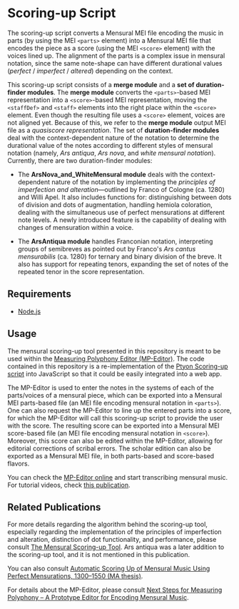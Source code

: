 # Scoring-up Script
The scoring-up script converts a Mensural MEI file encoding the music in parts (by using the MEI `<parts>` element) into a Mensural MEI file that encodes the piece as a score (using the MEI `<score>` element) with the voices lined up. The alignment of the parts is a complex issue in mensural notation, since the same note-shape can have different durational values (_perfect_ / _imperfect_ / _altered_) depending on the context.

This scoring-up script consists of a **merge module** and a **set of duration-finder modules**. The **merge module** converts the `<parts>`-based MEI representation into a `<score>`-based MEI representation, moving the `<staffDef>` and `<staff>` elements into the right place within the `<score>` element. Even though the resulting file uses a `<score>` element, voices are not aligned yet. Because of this, we refer to the **merge module** output MEI file as a _quasiscore representation_. The set of **duration-finder modules** deal with the context-dependent nature of the notation to determine the durational value of the notes according to different styles of mensural notation (namely, _Ars antiqua_, _Ars nova_, and _white mensural notation_). Currently, there are two duration-finder modules:

- The **ArsNova_and_WhiteMensural module** deals with the context-dependent nature of the notation by implementing the _principles of imperfection and alteration_—outlined by Franco of Cologne (ca. 1280) and Willi Apel. It also includes functions for: distinguishing between dots of division and dots of augmentation, handling hemiola coloration, dealing with the simultaneous use of perfect mensurations at different note levels. A newly introduced feature is the capability of dealing with changes of mensuration within a voice.

- The **ArsAntiqua module** handles Franconian notation, interpreting groups of semibreves as pointed out by Franco's _Ars cantus mensurabilis_ (ca. 1280) for ternary and binary division of the breve. It also has support for repeating tenors, expanding the set of notes of the repeated tenor in the score representation.

## Requirements
- [Node.js](https://nodejs.org/en/)

## Usage
The mensural scoring-up tool presented in this repository is meant to be used within the [Measuring Polyphony Editor (MP-Editor)](https://github.com/MeasuringPolyphony/mp_editor). The code contained in this repository is a re-implementation of the [Ptyon Scoring-up script](https://github.com/elvis-project/scoring-up) into JavaScript so that it could be easily integrated into a web app.

The MP-Editor is used to enter the notes in the systems of each of the parts/voices of a mensural piece, which can be exported into a Mensural MEI parts-based file (an MEI file encoding mensural notation in `<parts>`). One can also request the MP-Editor to line up the entered parts into a score, for which the MP-Editor will call this scoring-up script to provide the user with the score. The resulting score can be exported into a Mensural MEI score-based file (an MEI file encoding mensural notation in `<score>`). Moreover, this score can also be edited within the MP-Editor, allowing for editorial corrections of scribal errors. The scholar edition can also be exported as a Mensural MEI file, in both parts-based and score-based flavors.

You can check the [MP-Editor online](https://editor.measuringpolyphony.org/#/) and start transcribing mensural music. For tutorial videos, check [this publication](https://hcommons.org/deposits/objects/hc:31924/datastreams/CONTENT/content).

## Related Publications
For more details regarding the algorithm behind the scoring-up tool, especially regarding the implementation of the principles of imperfection and alteration, distinction of dot functionality, and performance, please consult [The Mensural Scoring-up Tool](https://dl.acm.org/doi/abs/10.1145/3358664.3358668?casa_token=mcZ4T3FeRFIAAAAA:MhdqjU8mBjq21ZMIvFBv4q1goZqIg5BGWXsdzbJOVGhaAvXqGDfCRv-hSAausLsUbXYa1vrDNQbpCw). Ars antiqua was a later addition to the scoring-up tool, and it is not mentioned in this publication.

You can also consult [Automatic Scoring Up of Mensural Music Using Perfect Mensurations, 1300–1550 (MA thesis)](http://digitool.Library.McGill.CA:80/R/-?func=dbin-jump-full&object_id=151045&silo_library=GEN01).

For details about the MP-Editor, please consult [Next Steps for Measuring Polyphony – A Prototype Editor for Encoding Mensural Music](https://hcommons.org/deposits/objects/hc:31924/datastreams/CONTENT/content).
